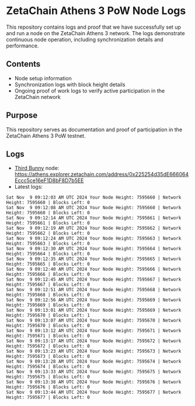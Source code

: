 # ZetaChain Athens 3 PoW Node Logs
This repository contains logs and proof that we have successfully set up and run a node on the ZetaChain Athens 3 network. The logs demonstrate continuous node operation, including synchronization details and performance.

## Contents
- Node setup information
- Synchronization logs with block height details
- Ongoing proof of work logs to verify active participation in the ZetaChain network

## Purpose
This repository serves as documentation and proof of participation in the ZetaChain Athens 3 PoW testnet.

## Logs

- [Third Bunny](https://thirdbunny.xyz/) node: https://athens.explorer.zetachain.com/address/0x225254d35dE666064Eccc5ce16eF1D8bF8D7b5EE
- Latest logs:
```
Sat Nov  9 09:12:03 AM UTC 2024 Your Node Height: 7595660 | Network Height: 7595660 | Blocks Left: 0
Sat Nov  9 09:12:08 AM UTC 2024 Your Node Height: 7595660 | Network Height: 7595660 | Blocks Left: 0
Sat Nov  9 09:12:14 AM UTC 2024 Your Node Height: 7595661 | Network Height: 7595661 | Blocks Left: 0
Sat Nov  9 09:12:19 AM UTC 2024 Your Node Height: 7595662 | Network Height: 7595662 | Blocks Left: 0
Sat Nov  9 09:12:24 AM UTC 2024 Your Node Height: 7595663 | Network Height: 7595663 | Blocks Left: 0
Sat Nov  9 09:12:30 AM UTC 2024 Your Node Height: 7595664 | Network Height: 7595664 | Blocks Left: 0
Sat Nov  9 09:12:35 AM UTC 2024 Your Node Height: 7595665 | Network Height: 7595665 | Blocks Left: 0
Sat Nov  9 09:12:40 AM UTC 2024 Your Node Height: 7595666 | Network Height: 7595666 | Blocks Left: 0
Sat Nov  9 09:12:45 AM UTC 2024 Your Node Height: 7595667 | Network Height: 7595667 | Blocks Left: 0
Sat Nov  9 09:12:51 AM UTC 2024 Your Node Height: 7595668 | Network Height: 7595668 | Blocks Left: 0
Sat Nov  9 09:12:56 AM UTC 2024 Your Node Height: 7595669 | Network Height: 7595669 | Blocks Left: 0
Sat Nov  9 09:13:01 AM UTC 2024 Your Node Height: 7595669 | Network Height: 7595670 | Blocks Left: 1
Sat Nov  9 09:13:07 AM UTC 2024 Your Node Height: 7595670 | Network Height: 7595670 | Blocks Left: 0
Sat Nov  9 09:13:12 AM UTC 2024 Your Node Height: 7595671 | Network Height: 7595671 | Blocks Left: 0
Sat Nov  9 09:13:17 AM UTC 2024 Your Node Height: 7595672 | Network Height: 7595672 | Blocks Left: 0
Sat Nov  9 09:13:23 AM UTC 2024 Your Node Height: 7595673 | Network Height: 7595673 | Blocks Left: 0
Sat Nov  9 09:13:28 AM UTC 2024 Your Node Height: 7595674 | Network Height: 7595674 | Blocks Left: 0
Sat Nov  9 09:13:33 AM UTC 2024 Your Node Height: 7595675 | Network Height: 7595675 | Blocks Left: 0
Sat Nov  9 09:13:38 AM UTC 2024 Your Node Height: 7595676 | Network Height: 7595676 | Blocks Left: 0
Sat Nov  9 09:13:44 AM UTC 2024 Your Node Height: 7595677 | Network Height: 7595677 | Blocks Left: 0
```
